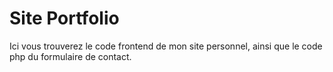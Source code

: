 # Site Portfolio 
Ici vous trouverez le code frontend de mon site personnel,
ainsi que le code php du formulaire de contact.
